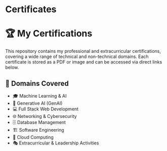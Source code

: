 # Certificates

# 🏆 My Certifications  

This repository contains my professional and extracurricular certifications, covering a wide range of technical and non-technical domains. Each certificate is stored as a PDF or image and can be accessed via direct links below.  

## 📌 Domains Covered  
- 🎓 Machine Learning & AI  
- 🤖 Generative AI (GenAI)  
- 💻 Full Stack Web Development  
- 🌐 Networking & Cybersecurity  
- 🗄️ Database Management  
- 🏗️ Software Engineering  
- 🚀 Cloud Computing  
- 🎭 Extracurricular & Leadership Activities  

